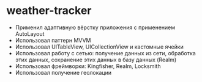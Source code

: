 # weather-tracker

- Применил адаптивную вёрстку приложения с применением AutoLayout
- Использовал паттерн MVVM
- Использовал UITableView, UICollectionView и кастомные ячейки
- Использовал работу с сетью: получение данных из сети, обработка этих данных, сохранение этих данных в базу данных (Realm)
- Использовал фреймворки: Kingfisher, Realm, Locksmith
- Использовал получение геолокации
